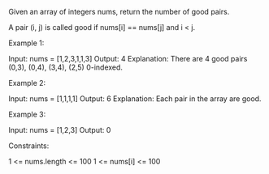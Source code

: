 Given an array of integers nums, return the number of good pairs.

A pair (i, j) is called good if nums[i] == nums[j] and i < j.


Example 1:


Input: nums = [1,2,3,1,1,3]
Output: 4
Explanation: There are 4 good pairs (0,3), (0,4), (3,4), (2,5) 0-indexed.


Example 2:


Input: nums = [1,1,1,1]
Output: 6
Explanation: Each pair in the array are good.


Example 3:


Input: nums = [1,2,3]
Output: 0



Constraints:


1 <= nums.length <= 100
1 <= nums[i] <= 100




